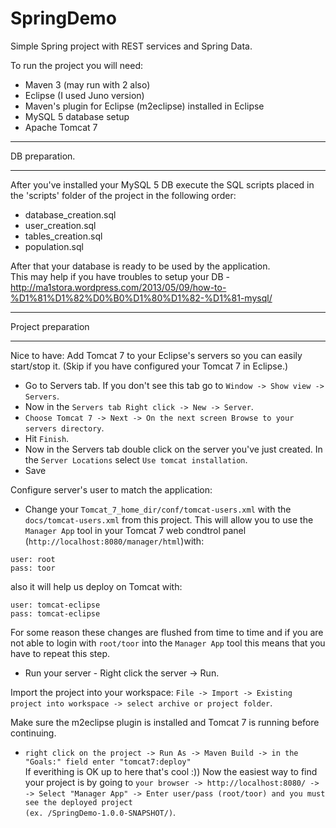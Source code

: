 SpringDemo
==========

Simple Spring project with REST services and Spring Data.

To run the project you will need:  
 - Maven 3 (may run with 2 also)  
 - Eclipse (I used Juno version)  
 - Maven's plugin for Eclipse (m2eclipse) installed in Eclipse  
 - MySQL 5 database setup  
 - Apache Tomcat 7  
  
  
___
DB preparation.  
___
After you've installed your MySQL 5 DB execute the SQL scripts placed in the 'scripts' folder of the project in the following order:  
 - database_creation.sql  
 - user_creation.sql  
 - tables_creation.sql  
 - population.sql  
  
After that your database is ready to be used by the application.  
This may help if you have troubles to setup your DB - http://ma1stora.wordpress.com/2013/05/09/how-to-%D1%81%D1%82%D0%B0%D1%80%D1%82-%D1%81-mysql/  
  
  
___
Project preparation
___

Nice to have: Add Tomcat 7 to your Eclipse's servers so you can easily start/stop it. (Skip if you have configured your Tomcat 7 in Eclipse.)  
 - Go to Servers tab. If you don't see this tab go to `Window -> Show view -> Servers`.  
 - Now in the `Servers tab Right click -> New -> Server`.  
 - `Choose Tomcat 7 -> Next -> On the next screen Browse to your servers directory`.
 - Hit `Finish`.  
 - Now in the Servers tab double click on the server you've just created. In the `Server Locations` select `Use tomcat installation`.  
 - Save  
  
Configure server's user to match the application:  
  
 - Change your `Tomcat_7_home_dir/conf/tomcat-users.xml` with the `docs/tomcat-users.xml` from this project. This will allow you to use the `Manager App` tool in your Tomcat 7 web condtrol panel (`http://localhost:8080/manager/html`)with:  
  
  `user: root`  
  `pass: toor`  
  
 also it will help us deploy on Tomcat with:  
  
  `user: tomcat-eclipse`  
  `pass: tomcat-eclipse`  
  
 For some reason these changes are flushed from time to time and if you are not able to login with `root/toor` into the `Manager App` tool this means that you have to repeat this step.  
  
 - Run your server - Right click the server -> Run.  
  
Import the project into your workspace:  `File -> Import -> Existing project into workspace -> select archive or project folder`.  
  
Make sure the m2eclipse plugin is installed and Tomcat 7 is running before continuing.  
 - `right click on the project -> Run As -> Maven Build -> in the "Goals:" field enter "tomcat7:deploy"`  
If everithing is OK up to here that's cool :)) Now the easiest way to find your project is by going to `your browser -> http://localhost:8080/ ->`   
 `-> Select "Manager App" -> Enter user/pass (root/toor) and you must see the deployed project`  
 `(ex. /SpringDemo-1.0.0-SNAPSHOT/)`.